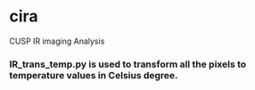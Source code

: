 # cira
CUSP IR imaging Analysis

### IR_trans_temp.py is used to transform all the pixels to temperature values in Celsius degree.
